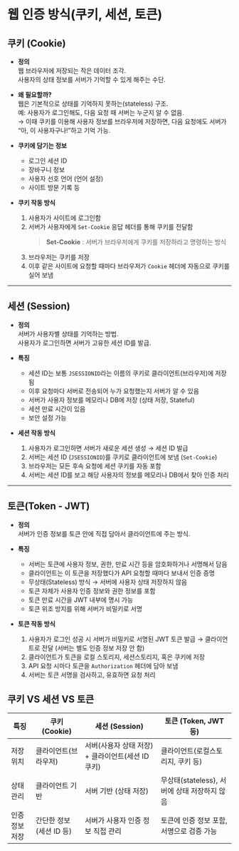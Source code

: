 # 웹 인증 방식(쿠키, 세션, 토큰)

## 쿠키 (Cookie)

- **정의**  
  웹 브라우저에 저장되는 작은 데이터 조각.  
  사용자의 상태 정보를 서버가 기억할 수 있게 해주는 수단.

- **왜 필요할까?**  
  웹은 기본적으로 상태를 기억하지 못하는(stateless) 구조.  
  예: 사용자가 로그인해도, 다음 요청 때 서버는 누군지 알 수 없음.  
  → 이때 쿠키를 이용해 사용자 정보를 브라우저에 저장하면, 다음 요청에도 서버가 “아, 이 사용자구나!”하고 기억 가능.

- **쿠키에 담기는 정보**  
  - 로그인 세션 ID  
  - 장바구니 정보  
  - 사용자 선호 언어 (언어 설정)  
  - 사이트 방문 기록 등

- **쿠키 작동 방식**
  1. 사용자가 사이트에 로그인함
  2. 서버가 사용자에게 `Set-Cookie` 응답 헤더를 통해 쿠키를 전달함  
     > **Set-Cookie** : 서버가 브라우저에게 쿠키를 저장하라고 명령하는 방식
  3. 브라우저는 쿠키를 저장
  4. 이후 같은 사이트에 요청할 때마다 브라우저가 `Cookie` 헤더에 자동으로 쿠키를 실어 보냄
 
---

## 세션 (Session)

- **정의**  
  서버가 사용자별 상태를 기억하는 방법.  
  사용자가 로그인하면 서버가 고유한 세션 ID를 발급.

- **특징**  
  - 세션 ID는 보통 `JSESSIONID`라는 이름의 쿠키로 클라이언트(브라우저)에 저장됨  
  - 이후 요청마다 서버로 전송되어 누가 요청했는지 서버가 알 수 있음  
  - 서버가 사용자 정보를 메모리나 DB에 저장 (상태 저장, Stateful)  
  - 세션 만료 시간이 있음  
  - 보안 설정 가능

- **세션 작동 방식**  
  1. 사용자가 로그인하면 서버가 새로운 세션 생성 → 세션 ID 발급  
  2. 서버는 세션 ID (`JSESSIONID`)를 쿠키로 클라이언트에 보냄 (`Set-Cookie`)  
  3. 브라우저는 모든 후속 요청에 세션 쿠키를 자동 포함  
  4. 서버는 세션 ID를 보고 해당 사용자의 정보를 메모리나 DB에서 찾아 인증 처리

---

## 토큰(Token - JWT)

- **정의**  
  서버가 인증 정보를 토큰 안에 직접 담아서 클라이언트에 주는 방식.

- **특징**  
  - 서버는 토큰에 사용자 정보, 권한, 만료 시간 등을 암호화하거나 서명해서 담음  
  - 클라이언트는 이 토큰을 저장했다가 API 요청할 때마다 보내서 인증 증명  
  - 무상태(Stateless) 방식 → 서버에 사용자 상태 저장하지 않음  
  - 토큰 자체가 사용자 인증 정보와 권한 정보를 포함  
  - 토큰 만료 시간을 JWT 내부에 명시 가능  
  - 토큰 위조 방지를 위해 서버가 비밀키로 서명

- **토큰 작동 방식**  
  1. 사용자가 로그인 성공 시 서버가 비밀키로 서명된 JWT 토큰 발급 → 클라이언트로 전달 (서버는 별도 인증 정보 저장 안 함)  
  2. 클라이언트가 토큰을 로컬 스토리지, 세션스토리지, 혹은 쿠키에 저장  
  3. API 요청 시마다 토큰을 `Authorization` 헤더에 담아 보냄  
  4. 서버는 토큰 서명을 검사하고, 유효하면 요청 처리


## 쿠키 VS 세션 VS 토큰

| 특징 | 쿠키 (Cookie) | 세션 (Session) | 토큰 (Token, JWT 등) | 
| -------- | ------------------------------ | ------------------------------- | ------------------------------- | 
| 저장 위치 | 클라이언트(브라우저) | 서버(사용자 상태 저장) + 클라이언트(세션 ID 쿠키) | 클라이언트(로컬스토리지, 쿠키 등) | 
| 상태 관리 | 클라이언트 기반 | 서버 기반 (상태 저장) | 무상태(stateless), 서버에 상태 저장하지 않음 | 
| 인증 정보 저장 | 간단한 정보(세션 ID 등) | 서버가 사용자 인증 정보 직접 관리 | 토큰에 인증 정보 포함, 서명으로 검증 가능 | 

